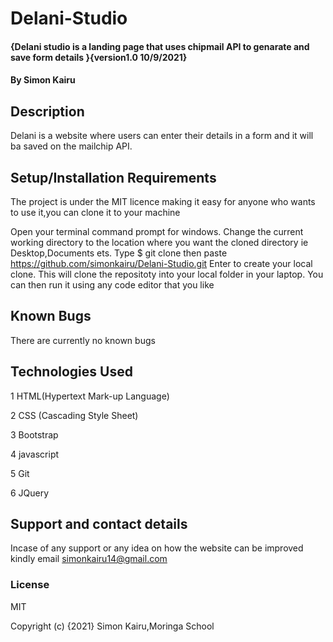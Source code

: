 # Delani-Studio
#### {Delani studio is a landing page that uses chipmail API to genarate and save form details }{version1.0 10/9/2021}
#### By Simon Kairu
## Description
Delani is a website where users can enter their details in a form and it will ba saved on the mailchip API.
## Setup/Installation Requirements
The project is under the MIT licence making it easy for anyone who wants to use it,you can clone it to your machine

Open your terminal command prompt for windows.
Change the current working directory to the location where you want the cloned directory ie Desktop,Documents ets.
Type $ git clone then paste https://github.com/simonkairu/Delani-Studio.git
Enter to create your local clone.
This will clone the repositoty into your local folder in your laptop.
You can then run it using any code editor that you like

## Known Bugs
There are currently no known bugs 

## Technologies Used
1 HTML(Hypertext Mark-up Language)

2 CSS (Cascading Style Sheet)

3 Bootstrap

4 javascript

5 Git

6 JQuery

## Support and contact details
Incase of any support or any idea on how the website can be improved kindly email  simonkairu14@gmail.com

### License
MIT

Copyright (c) {2021} Simon Kairu,Moringa School